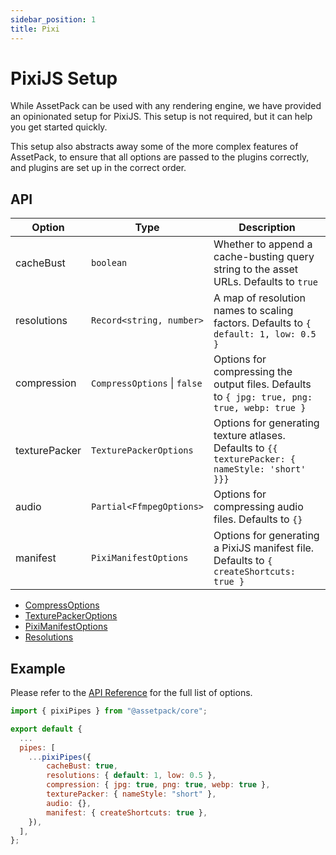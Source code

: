 ```yaml
---
sidebar_position: 1
title: Pixi
---
```


# PixiJS Setup

While AssetPack can be used with any rendering engine, we have provided an opinionated setup for PixiJS. This setup is not required, but it can help you get started quickly.

This setup also abstracts away some of the more complex features of AssetPack, to ensure that all options are passed to the plugins correctly, and plugins are set up in the correct order.

## API

| Option        | Type                         | Description                                                                                      |
| ------------- | ---------------------------- | ------------------------------------------------------------------------------------------------ |
| cacheBust     | `boolean`                    | Whether to append a cache-busting query string to the asset URLs. Defaults to `true`             |
| resolutions   | `Record<string, number>`     | A map of resolution names to scaling factors. Defaults to `{ default: 1, low: 0.5 }`             |
| compression   | `CompressOptions` \| `false` | Options for compressing the output files. Defaults to `{ jpg: true, png: true, webp: true }`     |
| texturePacker | `TexturePackerOptions`       | Options for generating texture atlases. Defaults to `{{ texturePacker: { nameStyle: 'short' }}}` |
| audio         | `Partial<FfmpegOptions>`     | Options for compressing audio files. Defaults to `{}`                                            |
| manifest      | `PixiManifestOptions`        | Options for generating a PixiJS manifest file. Defaults to `{ createShortcuts: true }`           |

- [CompressOptions](/docs/guide/pipes/compress#api)
- [TexturePackerOptions](/docs/guide/pipes/texture-packer#api)
- [PixiManifestOptions](/docs/guide/pipes/manifest#api)
- [Resolutions](/docs/guide/pipes/mipmap#api)

## Example

Please refer to the [API Reference](/docs/guide/configuration) for the full list of options.

```js
import { pixiPipes } from "@assetpack/core";

export default {
  ...
  pipes: [
    ...pixiPipes({
        cacheBust: true,
        resolutions: { default: 1, low: 0.5 },
        compression: { jpg: true, png: true, webp: true },
        texturePacker: { nameStyle: "short" },
        audio: {},
        manifest: { createShortcuts: true },
    }),
  ],
};
```
